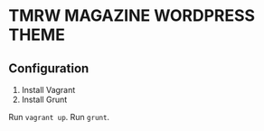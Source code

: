 # TMRW MAGAZINE WORDPRESS THEME

## Configuration

1. Install Vagrant
2. Install Grunt


Run `vagrant up`.
Run `grunt`.